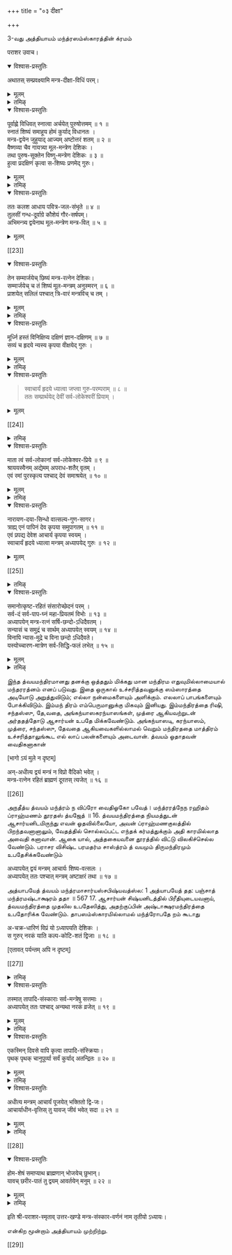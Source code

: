 +++
title = "०३ दीक्षा"

+++

3-வது அத்தியாயம் 
மந்த்ரஸம்ஸ்காரத்தின் க்ரமம் 

पराशर उवाच।  

<details open><summary>विश्वास-प्रस्तुतिः</summary>

अथातस् सम्प्रवक्ष्यामि मन्त्र-दीक्षा-विधिं परम्।
</details>

<details><summary>मूलम्</summary>

अथातस् सम्प्रवक्ष्यामि मन्त्र-दीक्षा-विधिं परम्।
</details>

<details><summary>तमिऴ्</summary>

श्रीबरायरब कवाऩ् रिषिगळैप् पार्त्तुच् चॊल्लु किऱार्,- नामसंस्कारत्तैच् चॊऩ्ऩबिऱगु, अदऱ्कुप् पिऩ् सॆय्यवेण्डिय मन्द्रसंस्कारम् सॆय्युम् मुऱै यैच् चॊल्लुगिऱेऩ् केळुङ्गळ्।
</details>

<details open><summary>विश्वास-प्रस्तुतिः</summary>

पूर्वाह्णे विधिवत् स्नात्वा अर्चयेत् पुरुषोत्तमम् ॥ १ ॥  
स्नातं शिष्यं समाहूय होमं कुर्याद् विधानतः ।  
मन्त्र-द्वयेन जुहुयाद् आज्यम् अष्टोत्तरं शतम् ॥ २ ॥  
वैष्णव्या चैव गायत्र्या मूल-मन्त्रेण देशिकः ।  
तथा पुरुष-सूक्तेन विष्णु-मन्त्रेण देशिकः ॥ ३ ॥  
हुत्वा प्रदक्षिणं कृत्वा स-शिष्यः प्रणमेद् गुरुः।
</details>

<details><summary>मूलम्</summary>

पूर्वाह्णे विधिवत् स्नात्वा अर्चयेत् पुरुषोत्तमम् ॥ १ ॥  
स्नातं शिष्यं समाहूय होमं कुर्याद् विधानतः ।  
मन्त्र-द्वयेन जुहुयाद् आज्यम् अष्टोत्तरं शतम् ॥ २ ॥  
वैष्णव्या चैव गायत्र्या मूल-मन्त्रेण देशिकः ।  
तथा पुरुष-सूक्तेन विष्णु-मन्त्रेण देशिकः ॥ ३ ॥  
हुत्वा प्रदक्षिणं कृत्वा स-शिष्यः प्रणमेद् गुरुः।  
</details>

<details><summary>तमिऴ्</summary>

पूर्वाह्णम् ऎऩप्पडुम्। मन्दिरोबदेयम् सॆय्युम् आसार्यऩ्, ताऩ् कालैयिल् ऎऴुन्दिरुन्ददु, (प कवन्नाम समरणम्, पल् तुलक्कुदल् तॊडक्कमाग)स्नानम् सन्द्, या वन्द ऩमीऱागवुळ्ळ कालैक्कडऩ्गळैप् पूर्वाह्णत्तिल् मुडित्तुक्कॊण्डु, पिऩ्बु पुरुषोत्तमऩाऩ श्रीमन् नारायणऩुक्कुत् तिरुवारादऩम् सॆय्यवेण्डुम्। अदऱ्कुप्पिऩ् मुऱ्कूऱिय कालैक्कडऩ्गळैच् चॆय्दु मुडित्त सिष्यऩै अऴैत्तुत् तऩ् समीबत्तिल् वैत्तुक् कॊण्डु, पाञ्जरात्रम् मुदलाऩ सास्त्रङ्गळिल् सॊल् लिय विदिप्पडि प्रदिष्टै, सॆय्यप्पट्ट अक्ऩियिल्, तिरुमन्दिरम्, त्वयम, विषणु कायत्रि आगिय मन्दिरङ् गळ् ऒव्वॊऩ्ऱालुम् १०८ तरमुम्, पुरुषसूक्तत्तिऩ् रुक्कुक्कळालुम्, विष्णु षडाक्षरि मुदलाऩ वैष्णव मन्दिरङ्गळालुम् नॆय्यिऩाल् इयऩ्ऱवरैयिल् होमम् सॆय्दु, पिऩ्बु अव्वक्ऩियै सिष्यऩुम ताऩुमाग परदक्षिणम् सॆय्दु तण्डऩ् समर्प्पिक्कवेण्डियदु।परासरविसिष्ट परमदर्म सास्त्रम्
</details>

<details open><summary>विश्वास-प्रस्तुतिः</summary>

ततः कलश आधाय पवित्र-जल-संभृते ॥ ४ ॥  
तुलसीं गन्ध-दूर्वाग्रे कौशेयं गौर-सर्षपम्।  
अभिमन्त्र्य द्वयेनाथ मूल-मन्त्रेण मन्त्र-वित् ॥ ५ ॥
</details>

<details><summary>मूलम्</summary>

ततः कलश आधाय पवित्र-जल-संभृते ॥ ४ ॥  
तुलसीं गन्ध-दूर्वाग्रे कौशेयं गौर-सर्षपम्।  
अभिमन्त्र्य द्वयेनाथ मूल-मन्त्रेण मन्त्र-वित् ॥ ५ ॥  
</details>

[[23]]

<details open><summary>विश्वास-प्रस्तुतिः</summary>

तेन सम्मार्जयेच् छिष्यं मन्त्र-रत्नेन देशिकः।  
सम्मार्जयेच् च तं शिष्यं मूल-मन्त्रम् अनुस्मरन् ॥ ६ ॥  
प्राशयेत् सलिलं पश्चात् त्रि-वारं मन्त्रविच् च तम् ।
</details>

<details><summary>मूलम्</summary>

तेन सम्मार्जयेच् छिष्यं मन्त्र-रत्नेन देशिकः।  
सम्मार्जयेच् च तं शिष्यं मूल-मन्त्रम् अनुस्मरन् ॥ ६ ॥  
प्राशयेत् सलिलं पश्चात् त्रि-वारं मन्त्रविच् च तम् ।
</details>

<details><summary>तमिऴ्</summary>

अडुत्तबडियाग, मन्दिरमऱिन्द आसारियऩ्, परिसुत्त माऩ ऒरु कलयत्तिल्, कावेरि मुदलाऩ पुण्यदीर्त्तङ् गळिऩ् जलत्तै निऱैत्तु, अदिल् तिरुत्तुऴाय्, सन्दऩम्, अरुगम्बुल् नुऩि वॆण्गडुगु आगियवऱ्ऱैच् चेर्त्तु, पट्टु वस्तिरत्तैच् चुऱ्ऱि, तिरुमन्दिरत्तालुम्, त्वयमन्दिरत् तालुम् अबि मन्दिरित्तु, अन्द जलत्ताल अम्मन्दिरङ्गळै अनुसन्दि,त्तुक्कॊण्डु सिष्यऩै प्रोक्षित्तु, अन्द जलत्तै मूऩ्ऱु तरम् प्रासनम् पण्णिवैक्कवेण्डुम्। 
</details>

<details open><summary>विश्वास-प्रस्तुतिः</summary>

मूर्ध्नि हस्तं विनिक्षिप्य दक्षिणं ज्ञान-दक्षिणम् ॥ ७ ॥  
सव्यं च हृदये न्यस्य कृपया वीक्षयेद् गुरुः ।
</details>

<details><summary>मूलम्</summary>

मूर्ध्नि हस्तं विनिक्षिप्य दक्षिणं ज्ञान-दक्षिणम् ॥ ७ ॥  
सव्यं च हृदये न्यस्य कृपया वीक्षयेद् गुरुः ।
</details>

<details><summary>तमिऴ्</summary>

आसार्यऩ् ज्ञाऩमळिक्कुम् तऩदु वलदु कैयै सिष्यऩुडैय तलैयिल् पॊरुन्दुम्बडि वैत्तु, इडदु कैयै अवऩ् मार्बिल् वैत्तु, तयैयुडैयवऩाय सिष्यऩैप् पार्क्कवेणुम्।
</details>

<details open><summary>विश्वास-प्रस्तुतिः</summary>

> स्वाचार्यं हृदये ध्यात्वा जप्त्वा गुरु-परम्पराम् ॥ ८ ॥  
ततः सम्प्रार्थयेद् देवीं सर्व-लोकेश्वरीं प्रियाम् ।
</details>

<details><summary>मूलम्</summary>

> स्वाचार्यं हृदये ध्यात्वा जप्त्वा गुरु-परम्पराम् ॥ ८ ॥  
ततः सम्प्रार्थयेद् देवीं सर्व-लोकेश्वरीं प्रियाम् ।  
</details>

[[24]] 

<details><summary>तमिऴ्</summary>

अदऩ्बिऱगु, आसार्यऩ् तऩक्कु मन्दिरोबदेयम् सॆय्द आसार्यऩै नॆञ्जिल् तियाऩित्तु, श्री तरऩ् ईऱागवुळ्ळ कुरुबरम्बरैयै अनु सन्दि,त्तु, पिऩ्बु - ऎल्लावुलगङ्गळुक्कुम् स्वामिऩियाय्, सेदऩर् विषयत् तिल् इऩियदैये सॆय्बवळाऩ पॆरियबिराट्टियारैप् पिऩ्वरुमाऱु पिरार्त्ति, क्कक्कडवऩ्।
</details>

<details open><summary>विश्वास-प्रस्तुतिः</summary>

माता त्वं सर्व-लोकानां सर्व-लोकेश्वर-प्रिये ॥ ९ ॥  
श्राययस्वैनम् अद्येमम् अपराध-शतैर् वृतम् ।  
एवं रमां पुरस्कृत्य पश्चाद् देवं समाश्रयेत् ॥ १० ॥
</details>

<details><summary>मूलम्</summary>

माता त्वं सर्व-लोकानां सर्व-लोकेश्वर-प्रिये ॥ ९ ॥  
श्राययस्वैनम् अद्येमम् अपराध-शतैर् वृतम् ।  
एवं रमां पुरस्कृत्य पश्चाद् देवं समाश्रयेत् ॥ १० ॥  
</details>

<details><summary>तमिऴ्</summary>

श्रीमहालक्ष्मिये। सर्वेस्वरऩ् सेदऩरुडैय पाबङ्गळैप्पार्त्तु, अवर्गळै ताण्डि कग मुऱ्पडुम् पोदु, इच्चेदऩऩ् पल कुऱ्ऱङ्गळैच् चॆय्दु अवऩुक्कु अरुगिल् वरवुम तगुदियिल्लादवऩायिरुक्किऱाऩ्। तेवरीर्- यारेऩुम्, ऎव्विदमाऩ पिऴैयैच् चॆय्दबोदिलुम्, अवऱ्ऱैप् पॊऱुत्तु, अवर्गळ् अऩैवर्क्कुम् ऎवरालुम् ऒरु तीङ्गुम् वारादबडि काक्कुम् मादावायिरुक्किऱीर्। सर्वलोगेस्वरऩाऩ अवऩुक्कुम्, ताम सॊऩ्ऩदै मऱुक्कवॊण्णादबडि नॆञ्जुक्कु इऩियवळायिरुक्किऱीर्। आगैयाल्, इवऩुडैय कुऱ्ऱङ्गळैप् पॊऱुप्पित्तु, इवऩै इऩ्ऱु सर्वेस्वरऩ् तिरुवडिगळिल् आस्रयिप्पिक्क वेणुम्” ऎऩ्ऱु आसार्यऩ् पिराट्टियै मुऩ्ऩिट्टुक् कॊण्डु, पिऱगु सर्वेस्वरऩैप् पऱ्ऱक्कडवऩ्।
परासर विसिष्ट परमदर्म सास्त्रम्
त्वय मन्द्रोबदे पयम्
</details>

<details open><summary>विश्वास-प्रस्तुतिः</summary>

नारायण-दया-सिन्धो वात्सल्य-गुण-सागर।  
त्राह्य् एनं पापिनं देव कृपया समुपागतम् ॥ ११ ॥  
एवं प्रपद्य देवेश आचार्य कृपया स्वयम् ।  
स्वाचार्यं हृदये ध्यात्वा मन्त्रम् अध्यापयेद् गुरुः ॥ १२ ॥
</details>

<details><summary>मूलम्</summary>

नारायण-दया-सिन्धो वात्सल्य-गुण-सागर।  
त्राह्य् एनं पापिनं देव कृपया समुपागतम् ॥ ११ ॥  
एवं प्रपद्य देवेश आचार्य कृपया स्वयम् ।  
स्वाचार्यं हृदये ध्यात्वा मन्त्रम् अध्यापयेद् गुरुः ॥ १२ ॥  
</details>

[[25]]

<details><summary>तमिऴ्</summary>

ऎल्ला जऩङ्गळुक्कुम् ताय् तन्दै मुदलाऩ ऎल्ला उऱविऩऩायुमिरुक्कुम श्रीय:पदियाऩ नारायणऩे । वात्सल्यगु णक्कडले। ऎप् करुणैप्पॆरुङ्गडले । पोदुम् पावमे सॆय्दु पावियाऩ इवऩ् तेवरीरुडैय करुणैयाल् इप्पोदु तिरुमुऩ्बे वन्दिरुक्किऱाऩ् ; इवऩैक्कात्तरुळ्वीर् ।" ऎऩ्ऱु तऩदु आसार्यऩुडैय क्रुबैयैप् पऱ्ऱासागक्कॊण्डु
ताऩ् सर्वेस्वर ऩिडत्तिल् प्रबददिबण्णि, तऩ्ऩुडैय आसार्यऩै नॆञ्जिल् तियाऩित्तुक्कॊण्डु, आसार्यऩ् सिष्यऩुक्कु मन्दिरददै उबदेसम् सॆय्यवेण्डुम्।
त्वय माहात्म्यम्
</details>

<details open><summary>विश्वास-प्रस्तुतिः</summary>

समानोत्कृष्ट-रहितं संसारोच्छेदनं परम् ।  
सर्व-दं सर्व-पाप-घ्नं महा-प्रियतमं विभोः ॥ १३ ॥  
अध्यापयेन् मन्त्र-रत्नं सर्षि-छन्दो-ऽधिदैवतम् ।  
सन्यासं च समुद्रं च सार्थम् अध्यापयेत् स्वयम् ॥ १४ ॥  
विनापि न्यास-मुद्रे च विना छन्दो ऽधिदैवते।  
यस्योच्चारण-मात्रेण सर्व-सिद्धि-फलं लभेत् ॥ १५ ॥
</details>

<details><summary>मूलम्</summary>

समानोत्कृष्ट-रहितं संसारोच्छेदनं परम् ।  
सर्व-दं सर्व-पाप-घ्नं महा-प्रियतमं विभोः ॥ १३ ॥  
अध्यापयेन् मन्त्र-रत्नं सर्षि-छन्दो-ऽधिदैवतम् ।  
सन्यासं च समुद्रं च सार्थम् अध्यापयेत् स्वयम् ॥ १४ ॥  
विनापि न्यास-मुद्रे च विना छन्दो ऽधिदैवते।  
यस्योच्चारण-मात्रेण सर्व-सिद्धि-फलं लभेत् ॥ १५ ॥  
</details>

<details><summary>तमिऴ्</summary>

इन्द त्वयमन्दिरमाऩदु तऩक्कु ऒत्तदुम् मिक्कदु माऩ मन्दिरम ऎदुवुमिल्लामैयाल् मन्दररत्ऩम् ऎऩप् पडुवदु। इदै ऒरुगाल् उच्चरित्तवऩुक्कु
</details>

இந்த த்வயமந்திரமானது தனக்கு ஒத்ததும் மிக்கது மான மந்திரம எதுவுமில்லாமையால் மந்தரரத்னம் எனப் படுவது. இதை ஒருகால் உச்சரித்தவனுக்கு ஸம்ஸாரத்தை அடியோடு அறுத்துவிடும்; எல்லா நன்மைகளையும் 
அளிக்கும். எலலாப் பாபங்களையும் போக்கிவிடும். இம்மந் திரம் எம்பெருமானுக்கு மிகவும் இனியது. இம்மந்திரத்தை ரிஷி, சந்தஸ்ஸு, தே,வதை, அங்கந்யாஸகரந்யாஸங்கள், முத்ரை ஆகியவற்றுடன் அர்ததத்தோடு ஆசார்யன் உபதே மிக்கவேண்டும். அங்கந்யாஸடி, கரந்யாஸம், முத்ரை, சந்தஸ்ஸு, தேவதை ஆகியவைகளில்லாமல் வெறும் மந்திரததை மாத்திரம் உச்சரித்தாலுங்கூட எல் லாப் பலன்களையும் அடைவான். 
த்வயம் ஓதாதவன் வைதிகனாகான் 

[भागो ऽयं मुले न दृष्टम्]

अन्-अधीत्य द्वयं मन्त्रं न विप्रो वैदिको भवेत् ।  
मन्त्र-रत्नेन रहितं ब्राह्मणं दूरतस् त्यजेत् ॥ १६ ॥ 

[[26]]

அநதீத்ய த்வயம் மந்த்ரம் ந விப்ரோ வைதிஓகோ பவேத்। மந்த்ரரத்நேந ரஹிதம் ப்ராஹ்மணம் தூரதஸ் த்யஜேத் ॥ 16. 
த்வயமந்திரத்தை நியமத்துடன் ஆசார்யனிடமிருந்து 
எவன் ஓதவில்லையோ, அவன் ப்ராஹ்மணகுலத்தில் 
பிறந்தவனானாலும், வேதத்தில் சொல்லப்பட்ட எந்தக் கர்மத்துக்கும் அதி காரமில்லாத அவைதி கனாவான். ஆகை யால், அத்தகையவனை தூரத்தில் விட்டு விலகிச்செல்ல வேண்டும். 
பராசர விசிஷ்ட பரமதர்ம சாஸ்த்ரம் 
த் வயமும் திருமந்திரமும் உபதேசிக்கவேண்டும் 

अध्यापयेत् द्वयं मन्त्रम् आचार्यः शिष्य-वत्सलः ।  
अध्यापयेत् ततः पश्चात् मन्त्रम् अष्टाक्षरं तथा ॥ १७ ॥  

அத்யாபயேத் த்வயம் மந்த்ரமாசார்யஸ்சபிஷ்யவத்ஸ்ல: 1 அத்யாபயேத் தத: பஞ்சாத் மந்த்ரமஷ்டாக்ஷரம் ததா ॥ 
567 
17. 
ஆசார்யன் சிஷ்யனிடத்தில் பிரீதியுடையவனாய், த்வயமந்திரத்தை முதலில உபதேஸித்து, அதற்குப்பின் அஷ்டாக்ஷரமந்திரத்தை உபதோரிக்க வேண்டும். 
தாபஸம்ஸ்காரமில்லாமல் மந்த்ரோபதே றம் கூடாது 

अ-चक्र-धारिणं विप्रं यो ऽध्यापयति देशिकः ।  
स गुरुर् नरकं याति कल्प-कोटि-शतं द्विजाः ॥ १८ ॥ 

[एतावत् पर्यन्तम् अपि न दृष्टम्]

[[27]]

<details><summary>तमिऴ्</summary>

ऎन्द आसार्यऩ् ताबसंस्कारमिल्लाद अन्दणऩुक्कु मन्दिरत्तै उबदे पिक्किऱाऩो, अवऩ् 
नरगत्तै अडैन्दु, 
उऴल्वाऩ्। 
पल कल्बङ्गळ् अङ्गेये
</details>

<details open><summary>विश्वास-प्रस्तुतिः</summary>

तस्मात् तापादि-संस्काराः सर्व-मन्त्रेषु सत्तमाः ।  
अध्यापयेत् ततः पश्चाद् अन्यथा नरकं व्रजेत् ॥ १९ ॥
</details>

<details><summary>मूलम्</summary>

तस्मात् तापादि-संस्काराः सर्व-मन्त्रेषु सत्तमाः ।  
अध्यापयेत् ततः पश्चाद् अन्यथा नरकं व्रजेत् ॥ १९ ॥  
</details>

<details><summary>तमिऴ्</summary>

आगैयाल्, ताबम्, पुण्ड्रम्। मुदलाऩ कीऴ्च्चॊऩ्ऩ समस्कारङ्गळ् सॆय्दबिऩ्बे तिरुमन्द्रम् त्वयम् मुदलाऩ ऎल्ला मन्दिरङ्गळैयुम् उबदे पिक्कवेण्डुम्। इल्लैयेल् नरगत्तै अडै
वाऩ्,ऒरे नाळिल् पञ्जसंस्कारङ्गळ्
</details>

<details open><summary>विश्वास-प्रस्तुतिः</summary>

एकस्मिन् दिवसे वापि कृत्वा तापादि-संस्क्रियाः।  
पृथक् पृथक् चानुपूर्व्या सर्वं कुर्याद् अतन्द्रितः ॥ २० ॥
</details>

<details><summary>मूलम्</summary>

एकस्मिन् दिवसे वापि कृत्वा तापादि-संस्क्रियाः।  
पृथक् पृथक् चानुपूर्व्या सर्वं कुर्याद् अतन्द्रितः ॥ २० ॥  
</details>

<details><summary>तमिऴ्</summary>

ताबम् मुदलिय ऎल्ला संस्कारङ्गळैयुम् ऒरे तिऩत्तिलावदु मुऱ्कूऱिय किरमप्पडि तऩित्तऩिये ऒऩ्ऱुम् विडामल् सोम्बलिल्लामल् सॆय्यवेण्डुम्।
सिष्यऩिरुक्कवेण्डिय मुऱै
</details>

<details open><summary>विश्वास-प्रस्तुतिः</summary>

अधीत्य मन्त्रम् आचार्यं पूजयेत् भक्तितो द्वि-जः।  
आचार्याधीन-वृत्तिस् तु यावज् जीवं भवेत् सदा ॥ २१ ॥
</details>

<details><summary>मूलम्</summary>

अधीत्य मन्त्रम् आचार्यं पूजयेत् भक्तितो द्वि-जः।  
आचार्याधीन-वृत्तिस् तु यावज् जीवं भवेत् सदा ॥ २१ ॥  
</details>

<details><summary>तमिऴ्</summary>

सिष्यऩ् मन्दिरत्तै नियमत्तुडऩ् कऱ्ऱबिऩ्बु, आसार्यऩै पक्तियोडु आरादि,क्कक्कडवऩ्। पिऱगु, आयुळुळ्ळवरैयिल् ऎप्पोदुम् आसार्यऩुक्कुप् परदन्द्र माऩवऩागवे इरुक्कक्कडवऩ्।
</details>

[[28]]

<details open><summary>विश्वास-प्रस्तुतिः</summary>

होम-शेषं समाप्याथ ब्राह्मणान् भोजयेच् छुभान्।  
यावच् छरीर-पातं तु द्वयम् आवर्तयेन् मनुम् ॥ २२ ॥
</details>

<details><summary>मूलम्</summary>

होम-शेषं समाप्याथ ब्राह्मणान् भोजयेच् छुभान्।  
यावच् छरीर-पातं तु द्वयम् आवर्तयेन् मनुम् ॥ २२ ॥  
</details>

<details><summary>तमिऴ्</summary>

परासर विसिष्ट परमदर्म सास्त्रम्
सिष्यऩुक्कु मन्दिरोबदेयम् सॆय्दबिऩ्बु होम् ोषत्तै आसार्यऩ् सॆय्दुमुडित्तु, नल्लॊऴुक्क मुळ्ळ अन्दणर्गळुक्कु अमुदु सॆय्विक्कवेण्डियदु। सिष्यऩुम सरीरमुळ्ळवरैयिल् ऎप्पोदुम् त्वयमन्दि, रत्तै अनुसन्दानम् सॆय्यक्कडवऩ्।
</details>

इति श्री-पराशर-स्मृताव् उत्तर-खण्डे मन्त्र-संस्कार-वर्णनं नाम तृतीयो ऽध्यायः।

என்கிற மூன்றாம் அத்தியாயம் முற்றிற்று.

[[29]]